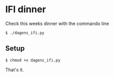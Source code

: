 # IFI dinner

Check this weeks dinner with the commando line

`$ ./dagens_ifi.py`

## Setup

`$ chmod +x dagens_ifi.py`

That's it.
